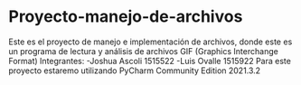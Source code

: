 # Proyecto-manejo-de-archivos
Este es el proyecto de manejo e implementación de archivos, donde este es un programa de lectura y análisis de archivos GIF (Graphics Interchange Format)
Integrantes: 
-Joshua Ascoli 1515522
-Luis Ovalle 1515922
Para este proyecto estaremo utilizando PyCharm Community Edition 2021.3.2

